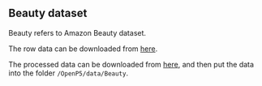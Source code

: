 ## Beauty dataset

Beauty refers to Amazon Beauty dataset.

The row data can be downloaded from [here](https://jmcauley.ucsd.edu/data/amazon/index_2014.html).

The processed data can be downloaded from [here](https://drive.google.com/drive/folders/1cKZwoug46oMZ8Xs3FM3V_jAFzfX0vLR2?usp=drive_link), and then put the data into the folder `/OpenP5/data/Beauty`.
